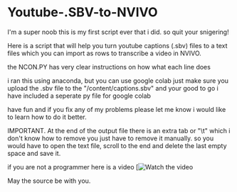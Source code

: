 # Youtube-.SBV-to-NVIVO
I'm a super noob this is my first script ever that i did. so quit your snigering!

Here is a script that will help you turn youtube captions (.sbv) files to a text files which you can import as rows to transcribe a video in NVIVO. 

the NCON.PY has very clear instructions on how what each line does 

i ran this using anaconda, but you can use google colab just make sure you upload the .sbv file to the "/content/captions.sbv" and your good to go i have included a seperate py file for google colab

have fun and if you fix any of my problems please let me know i would like to learn how to do it better.

IMPORTANT. At the end of the output file there is an extra tab or "\t" which i don't know how to remove you just have to remove it manually. 
so you would have to open the text file, scroll to the end and delete the last empty space and save it. 

if you are not a programmer here is a video 
[![Watch the video](https://www.youtube.com/embed/zlPwvBtPjI8)

May the source be with you. 
